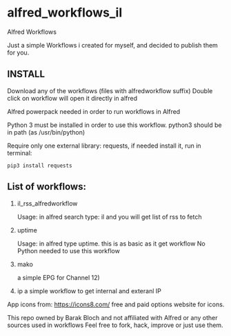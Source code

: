 # alfred_workflows_il
Alfred Workflows

Just a simple Workflows i created for myself, and decided to publish them for you.


## INSTALL
Download any of the workflows (files with alfredworkflow suffix)
Double click on workflow will open it directly in alfred

Alfred powerpack needed in order to run workflows in Alfred

Python 3 must be installed in order to use this workflow. 
python3 should be in path (as /usr/bin/python)

Require  only one external library: requests, if needed install it, run in terminal:
```
pip3 install requests
```


## List of workflows:
1. il_rss_alfredworkflow

    Usage: in alfred search type: il and you will get list of rss to fetch


2. uptime 

   Usage: in alfred type uptime. this is as basic as it get workflow
   No Python needed to use this workflow

3. mako 
    
    a simple EPG for Channel 12)
   
4. ip
    a simple workflow to get internal and exteranl IP
   
App icons from: https://icons8.com/ 
free and paid options website for icons. 


This repo owned by Barak Bloch and not affiliated with Alfred or any other sources used in workflows
Feel free to fork, hack, improve or just use them. 




